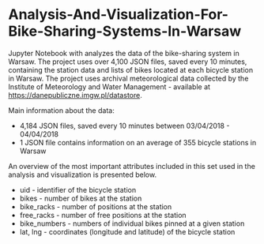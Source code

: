 # Analysis-And-Visualization-For-Bike-Sharing-Systems-In-Warsaw

Jupyter Notebook with analyzes the data of the bike-sharing system in Warsaw. The project uses over 4,100 JSON files, saved every 10 minutes, containing the station data and lists of bikes  located at each bicycle station in Warsaw.
The project uses archival meteorological data collected by the Institute of Meteorology and Water Management - available at https://danepubliczne.imgw.pl/datastore.

Main information about the data:
- 4,184 JSON files, saved every 10 minutes between 03/04/2018 - 04/04/2018
- 1 JSON file contains information on an average of 355 bicycle stations in Warsaw

An overview of the most important attributes included in this set used in the analysis and visualization is presented below.
-  uid - identifier of the bicycle station
-  bikes - number of bikes at the station
- bike_racks - number of positions at the station
- free_racks - number of free positions at the station
- bike_numbers - numbers of individual bikes pinned at a given station
- lat, lng - coordinates (longitude and latitude) of the bicycle station


